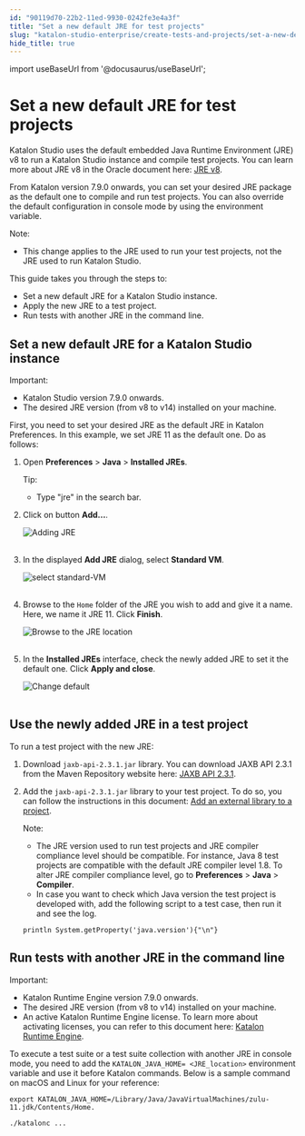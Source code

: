 ```yaml
---
id: "90119d70-22b2-11ed-9930-0242fe3e4a3f"
title: "Set a new default JRE for test projects"
slug: "katalon-studio-enterprise/create-tests-and-projects/set-a-new-default-jre-for-test-projects"
hide_title: true
---
```

import useBaseUrl from '@docusaurus/useBaseUrl';


# <a id="id" class="anchor_top_offset"/><a id="ariaid-title1" class="anchor_top_offset"/>Set a new default JRE for test projects

<p xmlns="http://www.w3.org/1999/xhtml" className="p">Katalon Studio uses the default embedded Java Runtime   Environment (JRE) v8 to run a Katalon Studio instance and compile   test projects. You can learn more about JRE v8 in the Oracle   document here: <a className="xref j-external-link" href="https://www.oracle.com/java/technologies/javase/jre8-readme.html" target="_blank">JRE     v8</a>.</p> 
<p xmlns="http://www.w3.org/1999/xhtml" className="p">From Katalon version 7.9.0 onwards, you can set your desired JRE   package as the default one to compile and run test projects. You   can also override the default configuration in console mode by   using the environment variable.</p> 
<div xmlns="http://www.w3.org/1999/xhtml" className="note note note_note"><span className="note__title">Note:</span> 
  <p className="p">
  </p><ul className="ul"><li className="li">This change applies to the JRE used to run your test projects,
      not the JRE used to run Katalon Studio.</li></ul>
</div>
<div xmlns="http://www.w3.org/1999/xhtml" className="p">This guide takes you through the steps to: <ul className="ul"><li className="li">Set a new default JRE for a Katalon Studio instance.</li><li className="li">Apply the new JRE to a test project.</li><li className="li">Run tests with another JRE in the command line.</li></ul></div>

## <a id="id_1" class="anchor_top_offset"/>Set a new default JRE for a Katalon Studio instance

<div xmlns="http://www.w3.org/1999/xhtml" className="note important note_important"><span className="note__title">Important:</span> 
  <p className="p">
  </p><ul className="ul"><li className="li">Katalon Studio version 7.9.0 onwards.</li><li className="li">The desired JRE version (from v8 to v14) installed on your
      machine.</li></ul>
</div>
<p xmlns="http://www.w3.org/1999/xhtml" className="p">First, you need to set your desired JRE as the default JRE in   Katalon Preferences. In this example, we set JRE 11 as the default   one. Do as follows:</p> 
<ol xmlns="http://www.w3.org/1999/xhtml" className="ol"><li className="li">     <p className="p">Open <strong className="ph b">Preferences</strong> &gt; <strong className="ph b">Java</strong>       &gt; <strong className="ph b">Installed JREs</strong>.</p>     <div className="note tip note_tip"><span className="note__title">Tip:</span>        <p className="p" /><div className="p"><ul className="ul"><li className="li"><p className="p">Type "jre" in the search bar.</p></li></ul></div>     </div>   </li><li className="li">     <p className="p">Click on button <strong className="ph b">Add...</strong>.</p>     <p className="p">       <img className="image" src={useBaseUrl("https://github.com/katalon-studio/docs-images/raw/master/katalon-studio/how-to-guides/change-jre/add-jre.png")} alt="Adding JRE" /><br /><br />     </p>   </li><li className="li">     <p className="p">In the displayed <strong className="ph b">Add JRE</strong> dialog, select       <strong className="ph b">Standard VM</strong>.</p>     <p className="p">       <img className="image" src={useBaseUrl("https://github.com/katalon-studio/docs-images/raw/master/katalon-studio/how-to-guides/change-jre/standard-vm.png")} alt="select standard-VM" /><br /><br />     </p>   </li><li className="li">     <p className="p">Browse to the <code className="ph codeph">Home</code> folder of the JRE you wish to       add and give it a name. Here, we name it JRE 11. Click       <strong className="ph b">Finish</strong>.</p>     <p className="p">       <img className="image" src={useBaseUrl("https://github.com/katalon-studio/docs-images/raw/master/katalon-studio/how-to-guides/change-jre/browse-jre.png")} alt="Browse to the JRE location" /><br /><br />     </p>   </li><li className="li">     <p className="p">In the <strong className="ph b">Installed JREs</strong> interface, check the       newly added JRE to set it the default one. Click <strong className="ph b">Apply and         close</strong>.</p>     <p className="p">       <img className="image" src={useBaseUrl("https://github.com/katalon-studio/docs-images/raw/master/katalon-studio/how-to-guides/change-jre/default.png")} alt="Change default" /><br /><br />     </p>   </li></ol> 

## <a id="id_2" class="anchor_top_offset"/>Use the newly added JRE in a test project

<p xmlns="http://www.w3.org/1999/xhtml" className="p">To run a test project with the new JRE:</p> 
<ol xmlns="http://www.w3.org/1999/xhtml" className="ol"><li className="li">     <p className="p">Download <code className="ph codeph">jaxb-api-2.3.1.jar</code> library. You can       download JAXB API 2.3.1 from the Maven Repository website here: <a className="xref j-external-link" href="https://mvnrepository.com/artifact/javax.xml.bind/jaxb-api/2.3.1" target="_blank">JAXB         API 2.3.1</a>.</p>   </li><li className="li">     <p className="p">Add the <code className="ph codeph">jaxb-api-2.3.1.jar</code> library to your test       project. To do so, you can follow the instructions in this       document: <a className="xref" href="/docs/legacy/katalon-studio-enterprise/create-tests-and-projects/manage-projects/libraries-management#concept-7517">Add         an external library to a project</a>.</p>     <div className="note note note_note"><span className="note__title">Note:</span>        <p className="p">       </p><ul className="ul"><li className="li">The JRE version used to run test projects and JRE compiler           compliance level should be compatible. For instance, Java 8 test           projects are compatible with the default JRE compiler level 1.8. To           alter JRE compiler compliance level, go to           <strong className="ph b">Preferences</strong> &gt; <strong className="ph b">Java</strong> &gt;           <strong className="ph b">Compiler</strong>.</li><li className="li">In case you want to check which Java version the test project           is developed with, add the following script to a test case, then           run it and see the log.</li></ul>       <pre className="pre codeblock"><code>println System.getProperty('java.version'){"\n"}</code></pre>     </div>   </li></ol> 

## <a id="concept-4541" class="anchor_top_offset"/>Run tests with another JRE in the command line

<div xmlns="http://www.w3.org/1999/xhtml" className="p"><div className="note important note_important"><span className="note__title">Important:</span> <ul className="ul"><li className="li">Katalon Runtime Engine version 7.9.0 onwards.</li><li className="li">The desired JRE version (from v8 to v14) installed on your machine.</li><li className="li">An active Katalon Runtime Engine license. To learn more about activating licenses, you can refer to this document here: <a className="xref" href="/docs/legacy/products-and-licenses/katalon-studio-enterprise-and-runtime-engine-licenses/license-overview">Katalon Runtime Engine</a>.</li></ul></div></div>
<div xmlns="http://www.w3.org/1999/xhtml" className="p">To execute a test suite or a test suite collection with another JRE in console mode, you need to add the <code className="ph codeph">KATALON_JAVA_HOME= &lt;JRE_location&gt;</code> environment variable and use it before Katalon commands. Below is a sample command on macOS and Linux for your reference:<pre className="pre codeblock"><code>export KATALON_JAVA_HOME=/Library/Java/JavaVirtualMachines/zulu-11.jdk/Contents/Home.</code></pre><pre className="pre codeblock"><code>./katalonc ...</code></pre></div>
